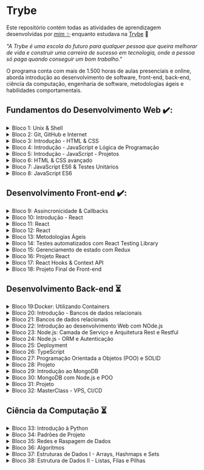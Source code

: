 # Trybe

Este repositório contém todas as atividades de aprendizagem desenvolvidas por _[mim :sparkles:](https://www.linkedin.com/in/gabibsgabibs/)_ enquanto estudava na [Trybe](https://www.betrybe.com/) :rocket:

_"A Trybe é uma escola do futuro para qualquer pessoa que queira melhorar de vida e construir uma carreira de sucesso em tecnologia, onde a pessoa só paga quando conseguir um bom trabalho."_

O programa conta com mais de 1.500 horas de aulas presenciais e online, aborda introdução ao desenvolvimento de software, front-end, back-end, ciência da computação, engenharia de software, metodologias ágeis e habilidades comportamentais.

## Fundamentos do Desenvolvimento Web ✔️:

<details>
  <summary> Bloco 1: Unix & Shell </summary>

  - [X] 1-3: _Fundamentos do Desenvolvimento Web_
  - [X] 1-3: _Introdução - Unix & Shell_
  - [X] 1-3: _Unix & Shell- Part 1_
  - [X] 1-4: _Unix & Shell- Part 2_
</details>

<details>
  <summary> Bloco 2: Git, GitHub e Internet </summary>

  - [X] 2-1: _Git & GitHub - O que é e para que serve?_
  - [X] 2-2: _Git & GitHub - Entendendo os comandos_
  - [X] 2-3: _Internet - Entendendo como ela funciona_
</details>

<details>
  <summary> Bloco 3: Introdução - HTML & CSS </summary>

  - [X] 3-1: _Introdução - HTML & CSS_
  - [X] 3-1: _HTML & CSS - Estruturas de página_
  - [X] 3-2: _HTML & CSS - Primeiros passos em CSS_
  - [X] 3-3: _HTML & CSS - Seletores e posicionamento_
  - [X] 3-4: _HTML Semântico_
</details>

<details>
  <summary> Bloco 4: Introdução - JavaScript e Lógica de Programação </summary>

  - [X] 4-1: _JavaScript - Primeiros passos_
  - [X] 4-2: _JavaScript - Array e loop For_
  - [X] 4-3: _JavaScript - Lógica de Programação e Algoritmos_
  - [X] 4-4: _JavaScript - Objetos e funções_
</details>

<details>
  <summary> Bloco 5: Introdução - JavaScript - Projetos </summary>

  - [X] 5-1: _JavaScript - DOM e seletores_
  - [X] 5-2: _JavaScript - Trabalhando com elementos_
  - [X] 5-3: _JavaScript - Eventos_
  - [X] 5-4: _JavaScript - Web Storage_
  - [X] 5-5: _[Projeto - Arte com Pixels]()_
  - [X] 5-6: _[Projeto - Lista de tarefas]()_
  - [X] 5-7: _[Projeto - Adivinhe a Cor]()_
  - [X] 5-8: _[Projeto - Carta Misteriosa]()_
</details>

<details>
  <summary> Bloco 6: HTML & CSS avançado </summary>

  - [X] 6-1: _HTML & CSS - Forms_
  - [X] 6-2: _Bibliotecas JavaScript e Frameworks CSS_
  - [X] 6-3: _CSS Flexbox - Part 1_
  - [X] 6-4: _CSS Flexbox - Part 2_
  - [X] 6-5: _CSS Responsivo - Mobile First_
  - [X] 6-6: _[Projeto - Trybewarts]()_
</details>

<details>
  <summary> Bloco 7: JavaScript ES6 & Testes Unitários </summary>

  - [X] 7-1: _JavaScript ES6 - let, const, arrow functions e template literals_
  - [X] 7-2: _JavaScript ES6 - Fluxo de exceção e Objects_
  - [X] 7-3: _Primeiros passos em Jest_
</details>

<details>
  <summary> Bloco 8: JavaScript ES6 </summary>

  - [X] 8-1: _JavaScript ES6 - Introdução a Higher Order Functions_
  - [X] 8-2: _JavaScript ES6 - Higher Order Functions - forEach, find, some, every, sort_
  - [X] 8-3: _JavaScript ES6 - Higher Order Functions - map e filter_
  - [X] 8-4: _JavaScript ES6 - Higher Order Functions - reduce_
  - [X] 8-5: _JavaScript ES6 - spread operator, rest parameter, destructuring e mais_
  - [X] 8-6: _[Projeto - Zoo functions]()_
</details>


## Desenvolvimento Front-end ✔️:

<details>
  <summary> Bloco 9: Assincronicidade & Callbacks </summary>

  - [X] 9-1: _JavaScript Assíncrono e Callbacks_
  - [X] 9-2: _JavaScript Assíncrono - Fetch API e async/await
  - [X] 9-3: _Jest - Testes Assíncronos_
  - [X] 9-3: _[Projeto - Carrinho de Compras]()_
</details>

<details>
  <summary> Bloco 10: Introdução - React </summary>

  - [X] 10-1: _'Hello, world!' no React!_
  - [X] 10-2: _Componentes React_
  - [X] 10-3: _[Projeto - Sistema Solar]()_
</details>

<details>
  <summary> Bloco 11: React </summary>

  - [X] 11-1: _Componentes com estado e eventos_
  - [X] 11-2: _Formulários no React_
  - [X] 11-3: _[Projeto - Tryunfo]()_
</details>

<details>
  <summary> Bloco 12: React </summary>

  - [X] 12-1: _Ciclo de vida de componentes em React_
  - [X] 12-2: _React Router_
  - [X] 12-3: _[Projeto - TrybeTunes]()_
</details>

<details>
  <summary> Bloco 13: Metodologias Ágeis </summary>

  - [X] 13-1: _Metodologias Ágeis_
  - [X] 13-2: _[Projeto - Frontend Online Store]()_
</details>

<details>
  <summary> Bloco 14: Testes automatizados com React Testing Library </summary>

  - [X] 14-1: _RTL - Primeiros passos_
  - [X] 14-2: _RTL - Mocks e Inputs_
  - [X] 14-3: _RTL - Testando React Router_
  - [X] 14-4: _[Projeto - Testes em React]()_
</details>

<details>
  <summary> Bloco 15: Gerenciamento de estado com Redux </summary>

  - [X] 15-1: _Introdução ao Redux_
  - [X] 15-2: _Usando o Redux no React_
  - [X] 15-3: _Usando o Redux no React - Prática_
  - [X] 15-4: _Usando o Redux no React - Actions Assíncronas_
  - [X] 15-5: _Testes em React-Redux_
  - [X] 15-6: _[Projeto - Trybe Wallet]()_
</details>

<details>
  <summary> Bloco 16: Projeto React </summary>

  - [X] 16-1: _[Projeto - Jogo de Trivia]()_
</details>

<details>
  <summary> Bloco 17: React Hooks & Context API </summary>

  - [X] 17-1: _Context API do React_
  - [X] 17-2: _React Hooks - useState e useContext_
  - [X] 17-3: _React Hooks - useEffect e Hooks customizados_
  - [X] 17-4: _[Projeto - StarWars Datatable com Context API e Hooks]()_
</details>

<details>
  <summary> Bloco 18: Projeto Final de Front-end </summary>

  - [X] 18-1: _[Projeto - App de Receitas]()_
</details>


## Desenvolvimento Back-end :hourglass_flowing_sand:

<details>
  <summary> Bloco 19:Docker: Utilizando Containers </summary>

- [X] 19-1: _Utilizando COntainers - Docker_
- [X] 19-2: _Manipulação e Criação de Imagens no Dockes_
- [X] 19-3: _Orquestrando Containers com Docker Compose_
- [X] 20-5: _[Projeto - Docker Todo-List]()_
</details>

<details>
  <summary> Bloco 20: Introdução - Bancos de dados relacionais </summary>

- [X] 20-1: _Banco de dados SQL_
- [X] 20-2: _Encontrando dados em um banco de dados_
- [X] 20-3: _Filtrando dados de forma específica_
- [X] 20-4: _Manipulando tabelas_
- [X] 20-5: _[Projeto - All For One]()_
</details>

<details>
  <summary> Bloco 21: Bancos de dados relacionais </summary>

- [X] 21-1: _Funções mais usadas no SQL_
- [X] 21-2: _Descomplicando JOINs_
- [X] 21-3: _Transformando ideias em um modelos de banco de dados_
- [X] 21-4: _[Projeto - One For All]()_
</details>

<details>
  <summary> Bloco 22: Introdução ao desenvolvimento Web com NOde.js </summary>

- [ ] 22-1: _Node.js - Um motor JavaScript_
- [ ] 22-2: _Node.js - Fluxo Assíncrono_
- [ ] 22-3: _Mocha, Chai e Sinon - Testes de Back-end com Node.js_
- [ ] 22-4: _Express - Http com Node.js_
- [ ] 22-5: _Express - Middlewares_
- [ ] 22-6: _[Projeto - Talker Manager]()_
</details>

<details>
  <summary> Bloco 23: Node.js: Camada de Serviço e Arquitetura Rest e Restful </summary>

- [ ] 23-1: _Arquitetura de Software - Camada de Model_
- [ ] 23-2: _Arquitetura de Software - Camada de Controller e Service_
- [ ] 23-3: _Arquitetura de Software - Rest e Restful_
- [ ] 23-4: _ Arquitetura de Software - Testando as Camadas_
- [ ] 23-5: _[Projeto - Store Manager]()_
</details>

<details>
  <summary> Bloco 24: Node.js - ORM e Autenticação </summary>

- [ ] 24-1: _ORM - Interface da aplicação com o banco de dados_
- [ ] 24-2: _ORM - Associations_
- [ ] 24-3: _JWT - (JSON Web Token)_
- [ ] 24-4: _Testando APIs com Testes de Integração_
- [ ] 24-5: _[Projeto - API de Blogs]()_
</details>

<details>
  <summary> Bloco 25: Deployment </summary>

- [ ] 25-1: _Infraestrutura - Deploy com Heroku_
- [ ] 25-2: _Deploy Docker & Heroku_
- [ ] 25-3: _[Projeto - Stranger Things]()_
</details>

<details>
  <summary> Bloco 26: TypeScript </summary>

- [ ] 26-1: _Introdução - TypeScript_
- [ ] 26-2: _Tipagem Estática e Generics_
- [ ] 26-3: _Express com TypeScript_
- [ ] 26-4: _[Projeto - Trybe Smith]()_
</details>

<details>
  <summary> Bloco 27: Programação Orientada a Objetos (POO) e SOLID </summary>

- [ ] 27-1: _Introdução à Orientação a Objetos_
- [ ] 27-2: _Herança e Interfaces_
- [ ] 27-3: _Polimorfismo_
- [ ] 27-4: _SOLID - Introdução e Princípios S, O e D_
- [ ] 27-5: _SOLID - Princípios L e I_
- [ ] 27-6: _[Projeto - Trybers and Dragons]()_
</details>

<details>
  <summary> Bloco 28: Projeto </summary>

- [ ] 28-1: _[Projeto - TFC - Trybe Futebol Clube]()_
</details>

<details>
  <summary> Bloco 29: Introdução ao MongoDB </summary>

- [ ] 29-1: _Introdução - NoSQL e MongoDB_
- [ ] 29-2: _Filter Operators_
- [ ] 29-3: _Operadores de consulta_
- [ ] 29-4: _Updates Simples_
- [ ] 29-5: _Updates Complexos - Arrays_
- [ ] 29-6: _[Projeto - Commerce]()_
</details>

<details>
  <summary> Bloco 30: MongoDB com Node.js e POO </summary>

- [ ] 30-1: _MonhoDB e arquitetura MSC_
- [ ] 30-2: _MongoDB e POO_
- [ ] 30-3: _[Projeto - Car Shop]()_
</details>

<details>
  <summary> Bloco 31: Projeto </summary>

- [ ] 31-1: _[Projeto - App de Delivery]()_
</details>

<details>
  <summary> Bloco 32: MasterClass - VPS, CI/CD </summary>

- [ ] 32-1: _Dia 1_
- [ ] 32-2: _Dia 2_
</details>


## Ciência da Computação :hourglass_flowing_sand:

<details>
  <summary> Bloco 33: Introdução à Python </summary>

- [ ] 33-1: _Aprendendo Python_
- [ ] 33-2: _Entrada e Saída de Dados_
- [ ] 33-3: _Testes_
- [ ] 33-4: _[Projeto - Job Insights]()_
</details>

<details>
  <summary> Bloco 34: Padrões de Projeto </summary>

- [ ] 34-1: _P.O.O em Python_
- [ ] 34-2: _Padrões - Iterator, Adapter, Strategy_
- [ ] 34-3: _Padrões - Decorator, Observer, Factory_
- [ ] 34-5: _[Projeto - Relatórios de Estoque]()_
</details>

<details>
  <summary> Bloco 35: Redes e Raspagem de Dados </summary>

- [ ] 35-1: _Arquitetura de redes_
- [ ] 35-2: _Redes de computadores, ferramentas e segurança_
- [ ] 35-3: _Raspagem de Dados_
- [ ] 35-4: _[Projeto - Tech news]()_
</details>

<details>
  <summary> Bloco 36: Algoritmos </summary>

- [ ] 36-1: _Complexidade de Algoritmos_
- [ ] 36-2: _Recursividade e Estratégias para soluções de problemas_
- [ ] 36-3: _Algoritmos de ordenação e busca_
- [ ] 36-4: _[Projeto - Algoritmos]()_
</details>

<details>
  <summary> Bloco 37: Estruturas de Dados I - Arrays, Hashmaps e Sets </summary>

- [ ] 37-1: _Arquitetura de computadores_
- [ ] 37-2: _Arrays_
- [ ] 37-3: _Hashmap e Dict_
- [ ] 37-4: _Set_
- [ ] 37-5: _[Projeto - Restaurant Orders]()_
</details>

<details>
  <summary> Bloco 38: Estrutura de Dados II - Listas, Filas e Pilhas </summary>

- [ ] 38-1: _Nó e Listas Encadeadas_
- [ ] 38-2: _Pilhas e Filas_
- [ ] 38-3: _[Projeto - TING - Trybe Is Not Google]()_
</details>
